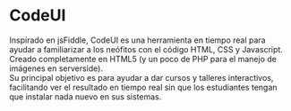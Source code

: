 CodeUI
======

Inspirado en jsFiddle, CodeUI es una herramienta en tiempo real para ayudar a familiarizar a los neófitos con el código HTML, CSS y Javascript. Creado completamente en HTML5 (y un poco de PHP para el manejo de imágenes en serverside).
<br/>
Su principal objetivo es para ayudar a dar cursos y talleres interactivos, facilitando ver el resultado en tiempo real sin que los estudiantes tengan que instalar nada nuevo en sus sistemas.